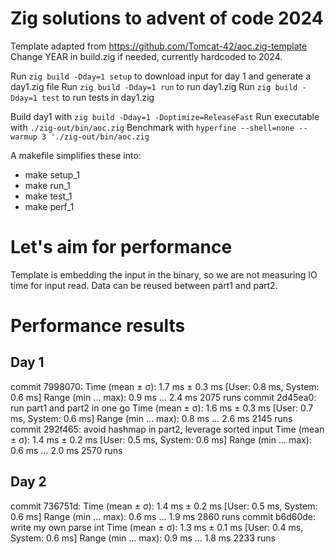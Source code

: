 # Zig solutions to advent of code 2024

Template adapted from https://github.com/Tomcat-42/aoc.zig-template
Change YEAR in build.zig if needed, currently hardcoded to 2024.

Run `zig build -Dday=1 setup` to download input for day 1 and generate a day1.zig file
Run `zig build -Dday=1 run` to run day1.zig
Run `zig build -Dday=1 test` to run tests in day1.zig

Build day1 with `zig build -Dday=1 -Doptimize=ReleaseFast`
Run executable with `./zig-out/bin/aoc.zig`
Benchmark with `hyperfine --shell=none --warmup 3 './zig-out/bin/aoc.zig`

A makefile simplifies these into:
- make setup_1
- make run_1
- make test_1
- make perf_1

# Let's aim for performance
Template is embedding the input in the binary, so we are not measuring IO time for input read.
Data can be reused between part1 and part2.


# Performance results

## Day 1
commit 7998070:
  Time (mean ± σ):       1.7 ms ±   0.3 ms    [User: 0.8 ms, System: 0.6 ms]
  Range (min … max):     0.9 ms …   2.4 ms    2075 runs
commit 2d45ea0: run part1 and part2 in one go
  Time (mean ± σ):       1.6 ms ±   0.3 ms    [User: 0.7 ms, System: 0.6 ms]
  Range (min … max):     0.8 ms …   2.6 ms    2145 runs
commit 292f465: avoid hashmap in part2, leverage sorted input
  Time (mean ± σ):       1.4 ms ±   0.2 ms    [User: 0.5 ms, System: 0.6 ms]
  Range (min … max):     0.6 ms …   2.0 ms    2570 runs

## Day 2
commit 736751d:
  Time (mean ± σ):       1.4 ms ±   0.2 ms    [User: 0.5 ms, System: 0.6 ms]
  Range (min … max):     0.6 ms …   1.9 ms    2860 runs
commit b6d60de: write my own parse int
  Time (mean ± σ):       1.3 ms ±   0.1 ms    [User: 0.4 ms, System: 0.6 ms]
  Range (min … max):     0.9 ms …   1.8 ms    2233 runs
